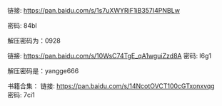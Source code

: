 链接: https://pan.baidu.com/s/1s7uXWYRiF1iB357I4PNBLw  

密码: 84bl

解压密码为：0928

链接: https://pan.baidu.com/s/10WsC74TgE_qA1wguiZzd8A 
密码: l6g1

解压密码是：yangge666

书籍合集：
链接: https://pan.baidu.com/s/14NcotOVCT100cGTxonxvqg  
密码: 7ci1
